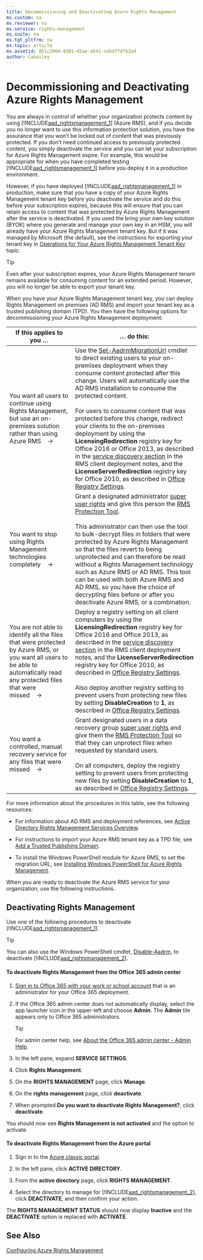 ```yaml
---
title: Decommissioning and Deactivating Azure Rights Management
ms.custom: na
ms.reviewer: na
ms.service: rights-management
ms.suite: na
ms.tgt_pltfrm: na
ms.topic: article
ms.assetid: 0b1c2064-0d01-45ae-a541-cebd7fd762ad
author: Cabailey
---
```

# Decommissioning and Deactivating Azure Rights Management
You are always in control of whether your organization protects content by using [!INCLUDE[aad_rightsmanagement_1](./includes/aad_rightsmanagement_1_md.md)] (Azure RMS), and if you decide you no longer want to use this information protection solution, you have the assurance that you won’t be locked out of content that was previously protected. If you don’t need continued access to previously protected content, you simply deactivate the service and you can let your subscription for Azure Rights Management expire. For example, this would be appropriate for when you have completed testing [!INCLUDE[aad_rightsmanagement_1](./includes/aad_rightsmanagement_1_md.md)] before you deploy it in a production environment.

However, if you have deployed [!INCLUDE[aad_rightsmanagement_1](./includes/aad_rightsmanagement_1_md.md)] in production, make sure that you have a copy of your Azure Rights Management tenant key before you deactivate the service and do this before your subscription expires, because this will ensure that you can retain access to content that was protected by Azure Rights Management after the service is deactivated. If you used the bring your own key solution (BYOK) where you generate and manage your own key in an HSM, you will already have your Azure Rights Management tenant key. But if it was managed by Microsoft (the default), see the instructions for exporting your tenant key in [Operations for Your Azure Rights Management Tenant Key](operations-for-your-azure-rights-management-tenant-key.md) topic.

> [!TIP]
> Even after your subscription expires, your Azure Rights Management tenant remains available for consuming content for an extended period. However, you will no longer be able to export your tenant key.

When you have your Azure Rights Management tenant key, you can deploy Rights Management on premises (AD RMS) and import your tenant key as a trusted publishing domain (TPD). You then have the following options for decommissioning your Azure Rights Management deployment:

|If this applies to you …|… do this:|
|----------------------------|--------------|
|You want all users to continue using Rights Management, but use an on-premises solution rather than using Azure RMS    →|Use the [Set-AadrmMigrationUrl](https://msdn.microsoft.com/library/azure/dn629429.aspx) cmdlet to direct existing users to your on-premises deployment when they consume content protected after this change. Users will automatically use the AD RMS installation to consume the protected content.<br /><br />For users to consume content that was protected before this change, redirect your clients to the on-premises deployment by using the **LicensingRedirection** registry key for Office 2016 or Office 2013, as described in the [service discovery section](https://technet.microsoft.com/library/jj159267%28v=ws.10%29.aspx) in the RMS client deployment notes, and the **LicenseServerRedirection** registry key for Office 2010, as described in [Office Registry Settings](https://technet.microsoft.com/library/dd772637%28v=ws.10%29.aspx).|
|You want to stop using Rights Management technologies completely    →|Grant a designated administrator [super user rights](https://technet.microsoft.com/library/mt147272.aspx) and give this person the [RMS Protection Tool](http://www.microsoft.com/en-us/download/details.aspx?id=47256).<br /><br />This administrator can then use the tool to bulk-decrypt files in folders that were protected by Azure Rights Management so that the files revert to being unprotected and can therefore be read without a Rights Management technology such as Azure RMS or AD RMS. This tool can be used with both Azure RMS and AD RMS, so you have the choice of decrypting files before or after you deactivate Azure RMS, or a combination.|
|You are not able to identify all the files that were protected by Azure RMS, or you want all users to be able to automatically read any protected files that were missed    →|Deploy a registry setting on all client computers by using the **LicensingRedirection** registry key for Office 2016 and Office 2013, as described in the [service discovery section](https://technet.microsoft.com/library/jj159267%28v=ws.10%29.aspx) in the RMS client deployment notes, and the **LicenseServerRedirection** registry key for Office 2010, as described in [Office Registry Settings](https://technet.microsoft.com/library/dd772637%28v=ws.10%29.aspx).<br /><br />Also deploy another registry setting to prevent users from protecting new files by setting **DisableCreation** to **1**, as described in [Office Registry Settings](https://technet.microsoft.com/library/dd772637%28v=ws.10%29.aspx).|
|You want a controlled, manual recovery service for any files that were missed    →|Grant designated users in a data recovery group [super user rights](https://technet.microsoft.com/library/mt147272.aspx) and give them the [RMS Protection Tool](http://www.microsoft.com/en-us/download/details.aspx?id=47256) so that they can unprotect files when requested by standard users.<br /><br />On all computers, deploy the registry setting to prevent users from protecting new files by setting **DisableCreation** to **1**, as described in [Office Registry Settings](https://technet.microsoft.com/library/dd772637%28v=ws.10%29.aspx).|
For more information about the procedures in this table, see the following resources:

-   For information about AD RMS and deployment references, see [Active Directory Rights Management Services Overview](https://technet.microsoft.com/library/hh831364.aspx).

-   For instructions to import your Azure RMS tenant key as a TPD file, see [Add a Trusted Publishing Domain](https://technet.microsoft.com/library/cc771460.aspx).

-   To install the Windows PowerShell module for Azure RMS, to set the migration URL, see [Installing Windows PowerShell for Azure Rights Management](installing-windows-powershell-for-azure-rights-management.md).

When you are ready to deactivate the Azure RMS service for your organization, use the following instructions.

## Deactivating Rights Management
Use one of the following procedures to deactivate [!INCLUDE[aad_rightsmanagement_1](./includes/aad_rightsmanagement_1_md.md)].

> [!TIP]
> You can also use the Windows PowerShell cmdlet, [Disable-Aadrm](http://msdn.microsoft.com/library/windowsazure/dn629422.aspx), to deactivate [!INCLUDE[aad_rightsmanagement_2](./includes/aad_rightsmanagement_2_md.md)].

#### To deactivate Rights Management from the Office 365 admin center

1.  [Sign in to Office 365 with your work or school account](https://portal.office.com/) that is an administrator for your Office 365 deployment.

2.  If the Office 365 admin center does not automatically display, select the app launcher icon in the upper-left and choose **Admin**. The **Admin** tile appears only to Office 365 administrators.

    > [!TIP]
    > For admin center help, see [About the Office 365 admin center - Admin Help](https://support.office.com/article/About-the-Office-365-admin-center-Admin-Help-58537702-d421-4d02-8141-e128e3703547).

3.  In the left pane, expand **SERVICE SETTINGS**.

4.  Click **Rights Management**.

5.  On the **RIGHTS MANAGEMENT** page, click **Manage**.

6.  On the **rights management** page, click **deactivate**.

7.  When prompted **Do you want to deactivate Rights Management?**, click **deactivate**.

You should now see **Rights Management is not activated** and the option to activate.

#### To deactivate Rights Management from the Azure portal

1.  Sign in to the [Azure classic portal](http://go.microsoft.com/fwlink/p/?LinkID=275081).

2.  In the left pane, click **ACTIVE DIRECTORY**.

3.  From the **active directory** page, click **RIGHTS MANAGEMENT**.

4.  Select the directory to manage for [!INCLUDE[aad_rightsmanagement_2](./includes/aad_rightsmanagement_2_md.md)], click **DEACTIVATE**, and then confirm your action.

The **RIGHTS MANAGEMENT STATUS** should now display **Inactive** and the **DEACTIVATE** option is replaced with **ACTIVATE**.

## See Also
[Configuring Azure Rights Management](configuring-azure-rights-management.md)

